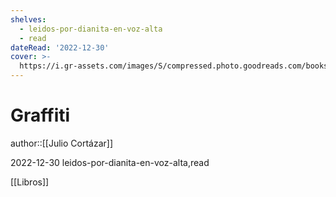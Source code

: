 ```yaml
---
shelves:
  - leidos-por-dianita-en-voz-alta
  - read
dateRead: '2022-12-30'
cover: >-
  https://i.gr-assets.com/images/S/compressed.photo.goodreads.com/books/1672291639l/75388774._SX318_.jpg
---
```

# Graffiti

author::[[Julio Cortázar]]

2022-12-30
leidos-por-dianita-en-voz-alta,read

[[Libros]]